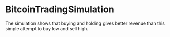 # BitcoinTradingSimulation

The simulation shows that buying and holding gives better revenue than this simple attempt to buy low and sell high.